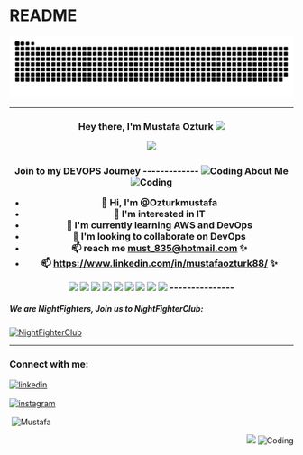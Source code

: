 # README

![snake svg](https://github.com/Ozturkmustafa/Ozturkmustafa/blob/output/github-contribution-grid-snake.svg)

-------------

<h3 align="center">Hey there, I'm Mustafa Ozturk  <img src="https://media.giphy.com/media/hvRJCLFzcasrR4ia7z/giphy.gif" width="28">

  
<a href="#"><img width="50%" height="auto" src="https://www.wallpaperup.com/uploads/wallpapers/2012/12/31/27019/5c026c30650608791a576726f22ecf5a.jpg" height="75px"/></a>
<h3 align="center">Join to my DEVOPS Journey
-------------

<img alt="Coding" width="180" height="100" src="https://miro.medium.com/max/1400/1*pXPseZOkwPqHGKaBXGS3sQ.png" >
About Me <img alt="Coding" width="180" height="100" src="https://miro.medium.com/max/1400/1*pXPseZOkwPqHGKaBXGS3sQ.png">
  
- 👋 Hi, I'm @Ozturkmustafa
- 👀 I'm interested in IT
- 🌱 I'm currently learning AWS and DevOps
- 💞️ I'm looking to collaborate on DevOps
- 📫 reach me must_835@hotmail.com  ✨
- 📫 https://www.linkedin.com/in/mustafaozturk88/   ✨
  
<p> <img src="https://logos-world.net/wp-content/uploads/2021/08/Amazon-Web-Services-AWS-Emblem.png" width="10%"> <img src="https://cdn.wmaraci.com/nedir/Microsoft-Azure.png" width="10%"> <img src="https://1000logos.net/wp-content/uploads/2020/05/Logo-Google-Cloud.jpg" width="10%"> <img src="https://upload.wikimedia.org/wikipedia/commons/thumb/f/f8/Python_logo_and_wordmark.svg/2560px-Python_logo_and_wordmark.svg.png" width="15%"> <img src="https://seeklogo.com/images/M/MySQL-logo-F6FF285A58-seeklogo.com.png" width="12%"> <img src="https://seeklogo.com/images/D/docker-logo-6D6F987702-seeklogo.com.png" width="9%"> <img src="https://www.stratoscale.com/wp-content/uploads/2019/04/Kubernetes-logo.png" width="7%"> <img src="https://www.vectorlogo.zone/logos/jenkins/jenkins-ar21.svg" width="12%"> <img src="https://marka-logo.com/wp-content/uploads/2020/09/Linux-Logo.png" width="10%"> 
--------------- 

<h5 align="left">We are NightFighters, Join us to NightFighterClub:</h5> 

<p align="left">  

  [<img align="center" src="https://media-exp1.licdn.com/dms/image/C5622AQGblApAyEwcyA/feedshare-shrink_800/0/1647354255932?e=1650499200&v=beta&t=7RLhpZIaintkKenpSjICLidCMHR5yNvTtRU4K7RGucI" color="white" alt="NightFighterClub" height="140" width="200" />](https://www.linkedin.com/groups/14059731/)
  
--------------- 
<h3 align="left">Connect with me:</h3> 

<p align="left"> 

  [<img align="center" src="https://upload.wikimedia.org/wikipedia/commons/thumb/c/ca/LinkedIn_logo_initials.png/600px-LinkedIn_logo_initials.png" color="white" alt="linkedin" height="30" width="40" />](https://www.linkedin.com/in/mustafaozturk88/)
  
[<img align="center" src="https://upload.wikimedia.org/wikipedia/commons/thumb/7/7e/Gmail_icon_%282020%29.svg/512px-Gmail_icon_%282020%29.svg.png?20201210105308" background-color="white" alt="instagram" height="30" width="40" />](mailto:redme304@gmail.com)  

  
<p>&nbsp;<img align="center" src="https://github-readme-stats.vercel.app/api?username=Ozturkmustafa&show_icons=true&theme=cobalt" alt="Mustafa" /></p> 

[ <p align="right"> ![](https://img.shields.io/badge/dynamic/json?color=000000&label=GitHub&query=%24.data.totalSubs&suffix=%20followers&url=https%3A%2F%2Fapi.spencerwoo.com%2Fsubstats%2F%3Fsource%3Dgithub%26queryKey%3DOzturkmustafa)](https://github.com/Ozturkmustafa) <img alt="Coding" width="90" height="19" src="https://komarev.com/ghpvc/?username=MustafaOzturk&label=Profile%20views&color=129e00&style=plastic" alt="Mustafa" /> </p>  
  
<!---
Mustafa Ozturk/Mustafa Ozturk is a ✨ special ✨ repository because its `README.md` (this file) appears on your GitHub profile.
You can click the Preview link to take a look at your changes.
--->
